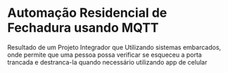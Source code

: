 # Automação Residencial de Fechadura usando MQTT
Resultado de um Projeto Integrador que Utilizando sistemas embarcados, onde permite que uma pessoa possa verificar se esqueceu a porta trancada e destranca-la quando necessário utilizando app de celular
